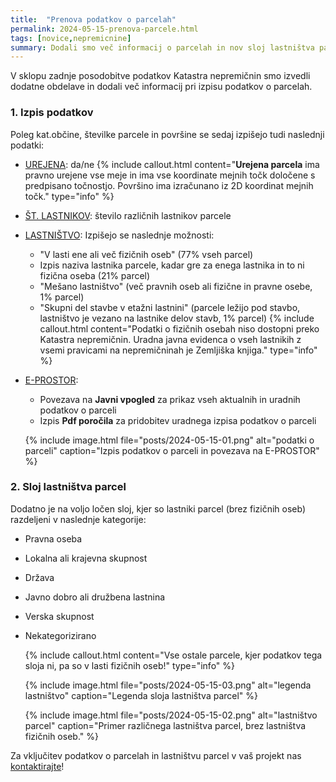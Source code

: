 ```yaml
---
title:  "Prenova podatkov o parcelah"
permalink: 2024-05-15-prenova-parcele.html
tags: [novice,nepremicnine]
summary: Dodali smo več informacij o parcelah in nov sloj lastništva parcel.
---
```


V sklopu zadnje posodobitve podatkov Katastra nepremičnin smo izvedli dodatne obdelave in dodali več informacij pri 
izpisu podatkov o parcelah.

### 1. Izpis podatkov

Poleg kat.občine, številke parcele in površine se sedaj izpišejo tudi naslednji podatki:
- <u>UREJENA</u>: da/ne
  {% include callout.html content="**Urejena parcela** ima pravno urejene vse meje in ima vse koordinate mejnih točk določene
  s predpisano točnostjo. Površino ima izračunano iz 2D koordinat mejnih točk." type="info" %}
- <u>ŠT. LASTNIKOV</u>: število različnih lastnikov parcele
- <u>LASTNIŠTVO</u>: Izpišejo se naslednje možnosti:
  - "V lasti ene ali več fizičnih oseb" (77% vseh parcel)
  - Izpis naziva lastnika parcele, kadar gre za enega lastnika in to ni fizična oseba (21% parcel)
  - "Mešano lastništvo" (več pravnih oseb ali fizične in pravne osebe, 1% parcel)
  - "Skupni del stavbe v etažni lastnini" (parcele ležijo pod stavbo, lastništvo je vezano na lastnike delov stavb, 1% parcel)
    {% include callout.html content="Podatki o fizičnih osebah niso dostopni preko Katastra nepremičnin. Uradna javna evidenca o vseh lastnikih
z vsemi pravicami na nepremičninah je Zemljiška knjiga." type="info" %}
- <u>E-PROSTOR</u>: 
  - Povezava na **Javni vpogled** za prikaz vseh aktualnih in uradnih podatkov o parceli
  - Izpis **Pdf poročila** za pridobitev uradnega izpisa podatkov o parceli

  {% include image.html file="posts/2024-05-15-01.png" alt="podatki o parceli" caption="Izpis podatkov o parceli in povezava na E-PROSTOR" %}

### 2. Sloj lastništva parcel

Dodatno je na voljo ločen sloj, kjer so lastniki parcel (brez fizičnih oseb) razdeljeni v naslednje kategorije:
- Pravna oseba
- Lokalna ali krajevna skupnost
- Država
- Javno dobro ali družbena lastnina
- Verska skupnost
- Nekategorizirano

  {% include callout.html content="Vse ostale parcele, kjer podatkov tega sloja ni, pa so v lasti fizičnih oseb!" type="info" %}

  {% include image.html file="posts/2024-05-15-03.png" alt="legenda lastništvo" caption="Legenda sloja lastništva parcel" %}
  
  {% include image.html file="posts/2024-05-15-02.png" alt="lastništvo parcel" caption="Primer različnega lastništva parcel, brez lastništva fizičnih oseb." %}
  
Za vključitev podatkov o parcelah in lastništvu parcel v vaš projekt nas <a href="https://level2.si/contact/?podrocje=geo-portal" target="_blank">kontaktirajte</a>!